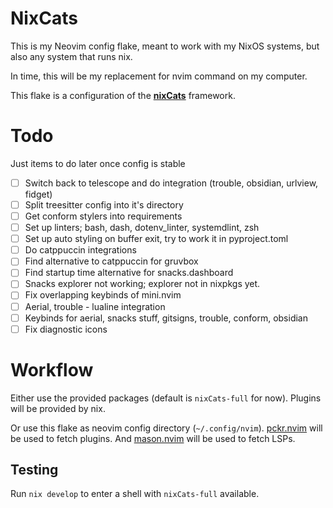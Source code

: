 # NixCats

This is my Neovim config flake, meant to work with my NixOS systems,
but also any system that runs nix.

In time, this will be my replacement for nvim command on my computer.

This flake is a configuration of the [**nixCats**](https://github.com/BirdeeHub/nixCats-nvim) framework.

# Todo

Just items to do later once config is stable

- [ ] Switch back to telescope and do integration (trouble, obsidian, urlview, fidget)
- [ ] Split treesitter config into it's directory
- [ ] Get conform stylers into requirements
- [ ] Set up linters; bash, dash, dotenv_linter, systemdlint, zsh
- [ ] Set up auto styling on buffer exit, try to work it in pyproject.toml
- [ ] Do catppuccin integrations
- [ ] Find alternative to catppuccin for gruvbox
- [ ] Find startup time alternative for snacks.dashboard
- [ ] Snacks explorer not working; explorer not in nixpkgs yet.
- [ ] Fix overlapping keybinds of mini.nvim
- [ ] Aerial, trouble - lualine integration
- [ ] Keybinds for aerial, snacks stuff, gitsigns, trouble, conform, obsidian
- [ ] Fix diagnostic icons

# Workflow

Either use the provided packages (default is `nixCats-full` for now).
Plugins will be provided by nix.

Or use this flake as neovim config directory (`~/.config/nvim`).
[pckr.nvim](https://github.com/lewis6991/pckr.nvim) will be used to fetch plugins.
And [mason.nvim](https://github.com/williamboman/mason.nvim) will be used to fetch LSPs.

## Testing

Run `nix develop` to enter a shell with `nixCats-full` available.
